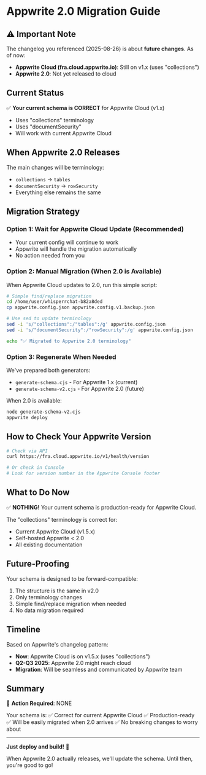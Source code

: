 # Appwrite 2.0 Migration Guide

## ⚠️ Important Note

The changelog you referenced (2025-08-26) is about **future changes**. As of now:

- **Appwrite Cloud (fra.cloud.appwrite.io)**: Still on v1.x (uses "collections")
- **Appwrite 2.0**: Not yet released to cloud

## Current Status

✅ **Your current schema is CORRECT** for Appwrite Cloud (v1.x)
- Uses "collections" terminology
- Uses "documentSecurity"
- Will work with current Appwrite Cloud

## When Appwrite 2.0 Releases

The main changes will be terminology:
- `collections` → `tables`
- `documentSecurity` → `rowSecurity`
- Everything else remains the same

## Migration Strategy

### Option 1: Wait for Appwrite Cloud Update (Recommended)
- Your current config will continue to work
- Appwrite will handle the migration automatically
- No action needed from you

### Option 2: Manual Migration (When 2.0 is Available)
When Appwrite Cloud updates to 2.0, run this simple script:

```bash
# Simple find/replace migration
cd /home/user/whisperrchat-b82a8ded
cp appwrite.config.json appwrite.config.v1.backup.json

# Use sed to update terminology
sed -i 's/"collections":/"tables":/g' appwrite.config.json
sed -i 's/"documentSecurity":/"rowSecurity":/g' appwrite.config.json

echo "✅ Migrated to Appwrite 2.0 terminology"
```

### Option 3: Regenerate When Needed
We've prepared both generators:
- `generate-schema.cjs` - For Appwrite 1.x (current)
- `generate-schema-v2.cjs` - For Appwrite 2.0 (future)

When 2.0 is available:
```bash
node generate-schema-v2.cjs
appwrite deploy
```

## How to Check Your Appwrite Version

```bash
# Check via API
curl https://fra.cloud.appwrite.io/v1/health/version

# Or check in Console
# Look for version number in the Appwrite Console footer
```

## What to Do Now

✅ **NOTHING!** Your current schema is production-ready for Appwrite Cloud.

The "collections" terminology is correct for:
- Current Appwrite Cloud (v1.5.x)
- Self-hosted Appwrite < 2.0
- All existing documentation

## Future-Proofing

Your schema is designed to be forward-compatible:
1. The structure is the same in v2.0
2. Only terminology changes
3. Simple find/replace migration when needed
4. No data migration required

## Timeline

Based on Appwrite's changelog pattern:
- **Now**: Appwrite Cloud is on v1.5.x (uses "collections")
- **Q2-Q3 2025**: Appwrite 2.0 might reach cloud
- **Migration**: Will be seamless and communicated by Appwrite team

## Summary

🎯 **Action Required**: NONE

Your schema is:
✅ Correct for current Appwrite Cloud
✅ Production-ready
✅ Will be easily migrated when 2.0 arrives
✅ No breaking changes to worry about

---

**Just deploy and build!** 🚀

When Appwrite 2.0 actually releases, we'll update the schema. Until then, you're good to go!
